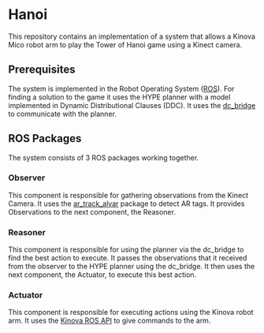# Hanoi

This repository contains an implementation of a system that allows a Kinova Mico robot arm to play the Tower of Hanoi game using a Kinect camera.

## Prerequisites

The system is implemented in the Robot Operating System ([ROS](http://www.ros.org/)).
For finding a solution to the game it uses the HYPE planner with a model implemented in Dynamic Distributional Clauses (DDC).
It uses the [dc_bridge](https://bitbucket.org/dtai_robotics/dc_bridge/src/master/) to communicate with the planner.

## ROS Packages
The system consists of 3 ROS packages working together.

### Observer
This component is responsible for gathering observations from the Kinect Camera. It uses the [ar_track_alvar](http://wiki.ros.org/ar_track_alvar) package to detect AR tags.
It provides Observations to the next component, the Reasoner.

### Reasoner
This component is responsible for using the planner via the dc_bridge to find the best action to execute. It passes the observations that it received from the observer to the HYPE planner using the dc_bridge.
It then uses the next component, the Actuator, to execute this best action.

### Actuator
This component is responsible for executing actions using the Kinova robot arm.
It uses the [Kinova ROS API](https://github.com/Kinovarobotics/kinova-ros) to give commands to the arm.
